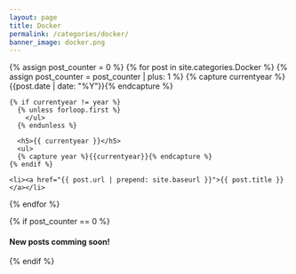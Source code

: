 ```yaml
---
layout: page
title: Docker
permalink: /categories/docker/
banner_image: docker.png
---
```


<div>
  {% assign post_counter = 0 %}
  {% for post in site.categories.Docker %}
    {% assign post_counter = post_counter | plus: 1 %}
    {% capture currentyear %}{{post.date | date: "%Y"}}{% endcapture %}

    {% if currentyear != year %}
      {% unless forloop.first %}
        </ul>
      {% endunless %}

      <h5>{{ currentyear }}</h5>
      <ul>
      {% capture year %}{{currentyear}}{% endcapture %}
    {% endif %}

    <li><a href="{{ post.url | prepend: site.baseurl }}">{{ post.title }}</a></li>
  {% endfor %}

  {% if post_counter == 0 %}
    <h4>New posts comming soon!</h4>
  {% endif %}
